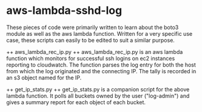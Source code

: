 # aws-lambda-sshd-log

These pieces of code were primarily written to learn about the boto3 module as well as the aws lambda function.  Written for
a very specific use case, these scripts can easily to be edited to suit a similar purpose.

++ aws_lambda_rec_ip.py ++
aws_lambda_rec_ip.py is an aws lambda function which monitors for successful ssh logins on ec2 instances reporting
to cloudwatch.  The function parses the log entry for both the host from which the log originated and the connecting IP.
The tally is recorded in an s3 object named for the IP.

++ get_ip_stats.py ++
get_ip_stats.py is a companion script for the above lambda function. It polls all buckets owned by the user ("log-admin")
and gives a summary report for each object of each bucket.
